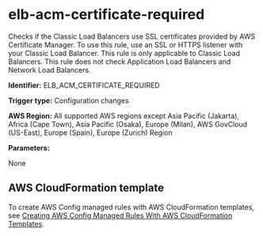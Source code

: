 # elb\-acm\-certificate\-required<a name="elb-acm-certificate-required"></a>

Checks if the Classic Load Balancers use SSL certificates provided by AWS Certificate Manager\. To use this rule, use an SSL or HTTPS listener with your Classic Load Balancer\. This rule is only applicable to Classic Load Balancers\. This rule does not check Application Load Balancers and Network Load Balancers\.

**Identifier:** ELB\_ACM\_CERTIFICATE\_REQUIRED

**Trigger type:** Configuration changes

**AWS Region:** All supported AWS regions except Asia Pacific \(Jakarta\), Africa \(Cape Town\), Asia Pacific \(Osaka\), Europe \(Milan\), AWS GovCloud \(US\-East\), Europe \(Spain\), Europe \(Zurich\) Region

**Parameters:**

None  

## AWS CloudFormation template<a name="w2aac12c31c27b9d287c15"></a>

To create AWS Config managed rules with AWS CloudFormation templates, see [Creating AWS Config Managed Rules With AWS CloudFormation Templates](aws-config-managed-rules-cloudformation-templates.md)\.